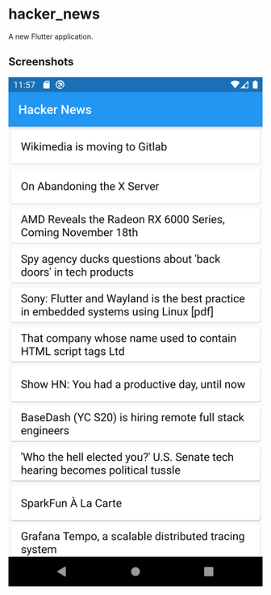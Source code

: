 # hacker_news

A new Flutter application.

## Screenshots

![image](https://github.com/riadshuvo/Hacker_News/blob/main/assets/1.png)

